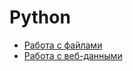 # Python

* [Работа с файлами](./file_processing.ipynb)
* [Работа с веб-данными](./web_data_processing.ipynb)